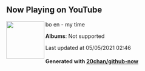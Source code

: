 ## Now Playing on YouTube

[<img align="left" width="100" src="https://yt3.ggpht.com/ytc/AAUvwniJYj8nPTWa27MXC2MJ4GudO7dVaB6B2ybG3AH3xg=s88-c-k-c0x00ffffff-no-rj-mo">](https://www.youtube.com/channel/UCf7eD2RJguOWovag4yc5n5Q)

bo en - my time

**Albums**: Not supported

Last updated at 05/05/2021 02:46

#### Generated with [20chan/github-now](https://github.com/20chan/github-now)


<!--
**20chan/20chan** is a ✨ _special_ ✨ repository because its `README.md` (this file) appears on your GitHub profile.

Here are some ideas to get you started:

- 🔭 I’m currently working on ...
- 🌱 I’m currently learning ...
- 👯 I’m looking to collaborate on ...
- 🤔 I’m looking for help with ...
- 💬 Ask me about ...
- 📫 How to reach me: ...
- 😄 Pronouns: ...
- ⚡ Fun fact: ...
-->
